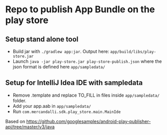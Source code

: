 # Repo to publish App Bundle on the play store

## Setup stand alone tool

- Build jar with `./gradlew app:jar`. Output here: `app/build/libs/play-store.jar`
- Launch `java -jar play-store.jar play-store-publish.json` where the json format is defined here `app/sampledata/`

## Setup for IntelliJ Idea IDE with sampledata

- Remove .template and replace TO_FILL in files inside `app/sampledata/` folder.
- Add your app.aab in `app/sampledata/`
- Run `com.mercandalli.sdk.play_store.main.MainIde`

Based on https://github.com/googlesamples/android-play-publisher-api/tree/master/v3/java